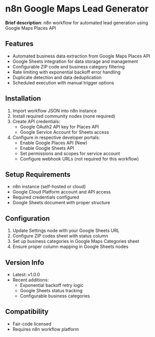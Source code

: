 # n8n Google Maps Lead Generator

**Brief description**: n8n workflow for automated lead generation using Google Maps Places API

## Features
- Automated business data extraction from Google Maps Places API
- Google Sheets integration for data storage and management  
- Configurable ZIP code and business category filtering
- Rate limiting with exponential backoff error handling
- Duplicate detection and data deduplication
- Scheduled execution with manual trigger options

## Installation
1. Import workflow JSON into n8n instance
2. Install required community nodes (none required)
3. Create API credentials:
   - Google OAuth2 API key for Places API
   - Google Service Account for Sheets access
4. Configure in respective developer portals:
   - Enable Google Places API (New) 
   - Enable Google Sheets API
   - Set permissions and scopes for service account
   - Configure webhook URLs (not required for this workflow)

## Setup Requirements
- n8n instance (self-hosted or cloud)
- Google Cloud Platform account and API access
- Required credentials configured
- Google Sheets document with proper structure

## Configuration
1. Update Settings node with your Google Sheets URL
2. Configure ZIP codes sheet with status column
3. Set up business categories in Google Maps Categories sheet
4. Ensure proper column mapping in Google Sheets nodes

## Version Info
- Latest: v1.0.0
- Recent additions:
  - Exponential backoff retry logic
  - Google Sheets status tracking
  - Configurable business categories

## Compatibility
- Fair-code licensed
- Requires n8n workflow platform
